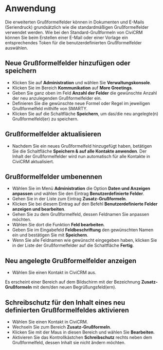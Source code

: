# Anwendung

Die erweiterten Grußformelfelder können in Dokumenten und E-Mails (Seriendruck) grundsätzlich wie die standardmäßigen Grußformelfelder verwendet werden. Wie bei den Standard-Grußformeln von CiviCRM können Sie beim Erstellen einer E-Mail oder einer Vorlage ein entsprechendes Token für die benutzerdefinierten Grußformelfelder auswählen.


## Neue Grußformelfelder hinzufügen oder speichern

- Klicken Sie auf **Administration** und wählen Sie **Verwaltungskonsole**.
- Klicken Sie im Bereich **Kommunikation** auf **More Greetings**.
- Geben Sie ganz oben im Feld **Anzahl der Felder** die gewünschte Anzahl der neu anzulegenden Grußformelfelder ein.
- Definieren Sie die gewünschte neue Formel oder Regel im jeweiligen Grußformelfeld mithilfe von SMARTY.
- Klicken Sie auf die Schaltfläche **Speichern**, um das/die neu angelegte(n) Grußformelfeld(er) zu speichern.

## Grußformelfelder aktualisieren

- Nachdem Sie ein neues Grußformelfeld hinzugefügt haben, betätigen Sie die Schaltfläche **Speichern & auf alle Kontakte anwenden**. Der Inhalt der Grußformelfelder wird nun automatisch für alle Kontakte in CiviCRM aktualisiert.

## Grußformelfelder umbenennen

- Wählen Sie im Menü **Administration** die Option **Daten und Anzeigen anpassen** und wählen Sie den Eintrag **Benutzerdefinierte Felder**.
- Gehen Sie in der Liste zum Eintrag **Zusatz-Grußformeln**.
- Klicken Sie bei diesem Eintrag auf den Befehl **Benutzerdefinierte Felder anzeigen und bearbeiten**.
- Gehen Sie zu dem Grußformelfeld, dessen Feldnamen Sie anpassen möchten.
- Wählen Sie dort die Funktion **Feld bearbeiten**.
- Geben Sie im Eingabefeld **Feldbeschriftung** den gewünschten Namen ein und bestätigen Sie mit **Speichern**.
- Wenn Sie alle Feldnamen wie gewünscht eingegeben haben, klicken Sie in der Liste der Grußformelfelder auf die Schaltfläche **Fertig**.

## Neu angelegte Grußformelfelder anzeigen

- Wählen Sie einen Kontakt in CiviCRM aus. 

Es erscheint einer Bereich auf dem Bildschirm mit der Bezeichnung **Zusatz-Grußformeln** mit dem/den neuen Begrüßungsfeld(ern).

## Schreibschutz für den Inhalt eines neu definierten Grußformelfeldes aktivieren

- Wählen Sie einen Kontakt in CiviCRM.
- Wechseln Sie zum Bereich **Zusatz-Grußformeln**.
- Klicken Sie mit der Maus in diesen Bereich und wählen Sie **Bearbeiten**.
- Aktivieren Sie das Kontrollkästchen **Schreibschutz** rechts neben dem Grußformelfeld, dessen Inhalt sie nicht ändern möchten.
